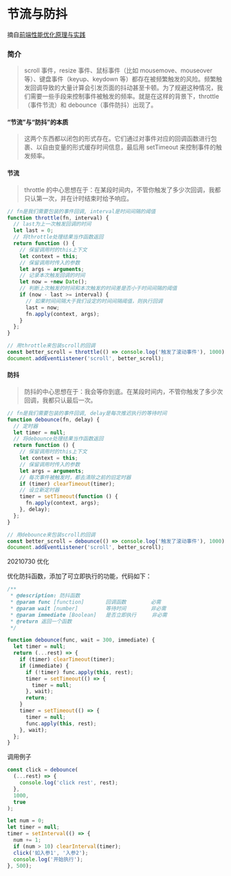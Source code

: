 # 节流与防抖

摘自[前端性能优化原理与实践](https://juejin.im/book/5b936540f265da0a9624b04b/section/5bb6212be51d451a3f4c3570)

### 简介

> scroll 事件，resize 事件、鼠标事件（比如 mousemove、mouseover 等）、键盘事件（keyup、keydown 等）都存在被频繁触发的风险。频繁触发回调导致的大量计算会引发页面的抖动甚至卡顿。为了规避这种情况，我们需要一些手段来控制事件被触发的频率。就是在这样的背景下，throttle（事件节流）和 debounce（事件防抖）出现了。

#### “节流”与“防抖”的本质

> 这两个东西都以闭包的形式存在。它们通过对事件对应的回调函数进行包裹、以自由变量的形式缓存时间信息，最后用 setTimeout 来控制事件的触发频率。

#### 节流

> throttle 的中心思想在于：在某段时间内，不管你触发了多少次回调，我都只认第一次，并在计时结束时给予响应。

```js
// fn是我们需要包装的事件回调, interval是时间间隔的阈值
function throttle(fn, interval) {
  // last为上一次触发回调的时间
  let last = 0;
  // 将throttle处理结果当作函数返回
  return function () {
    // 保留调用时的this上下文
    let context = this;
    // 保留调用时传入的参数
    let args = arguments;
    // 记录本次触发回调的时间
    let now = +new Date();
    // 判断上次触发的时间和本次触发的时间差是否小于时间间隔的阈值
    if (now - last >= interval) {
      // 如果时间间隔大于我们设定的时间间隔阈值，则执行回调
      last = now;
      fn.apply(context, args);
    }
  };
}

// 用throttle来包装scroll的回调
const better_scroll = throttle(() => console.log('触发了滚动事件'), 1000);
document.addEventListener('scroll', better_scroll);
```

#### 防抖

> 防抖的中心思想在于：我会等你到底。在某段时间内，不管你触发了多少次回调，我都只认最后一次。

```js
// fn是我们需要包装的事件回调, delay是每次推迟执行的等待时间
function debounce(fn, delay) {
  // 定时器
  let timer = null;
  // 将debounce处理结果当作函数返回
  return function () {
    // 保留调用时的this上下文
    let context = this;
    // 保留调用时传入的参数
    let args = arguments;
    // 每次事件被触发时，都去清除之前的旧定时器
    if (timer) clearTimeout(timer);
    // 设立新定时器
    timer = setTimeout(function () {
      fn.apply(context, args);
    }, delay);
  };
}

// 用debounce来包装scroll的回调
const better_scroll = debounce(() => console.log('触发了滚动事件'), 1000);
document.addEventListener('scroll', better_scroll);
```

20210730 优化

优化防抖函数，添加了可立即执行的功能，代码如下：

```js
/**
 * @description: 防抖函数
 * @param func [function]       回调函数        必需
 * @param wait [number]         等待时间        非必需
 * @param immediate [Boolean]   是否立即执行     非必需
 * @return 返回一个函数
 */

function debounce(func, wait = 300, immediate) {
  let timer = null;
  return (...rest) => {
    if (timer) clearTimeout(timer);
    if (immediate) {
      if (!timer) func.apply(this, rest);
      timer = setTimeout(() => {
        timer = null;
      }, wait);
      return;
    }
    timer = setTimeout(() => {
      timer = null;
      func.apply(this, rest);
    }, wait);
  };
}
```

调用例子

```js
const click = debounce(
  (...rest) => {
    console.log('click rest', rest);
  },
  1000,
  true
);

let num = 0;
let timer = null;
timer = setInterval(() => {
  num += 1;
  if (num > 10) clearInterval(timer);
  click('如入参1', '入参2');
  console.log('开始执行');
}, 500);
```
